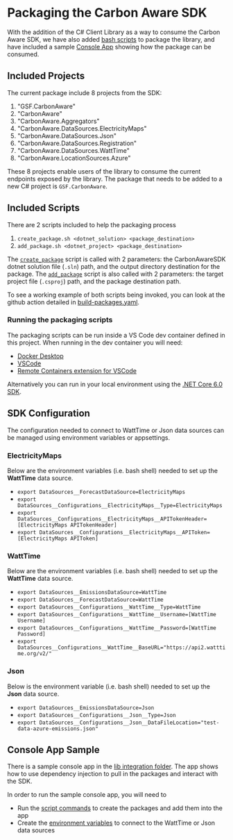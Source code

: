 # Packaging the Carbon Aware SDK

With the addition of the C# Client Library as a way to consume the Carbon Aware SDK, we have also added [bash scripts](../scripts/package/) to package the library, and have included a sample [Console App](../samples/lib-integration/) showing how the package can be consumed.

## Included Projects

The current package include 8 projects from the SDK:

1. "GSF.CarbonAware"
2. "CarbonAware"
3. "CarbonAware.Aggregators"
4. "CarbonAware.DataSources.ElectricityMaps"
5. "CarbonAware.DataSources.Json"
6. "CarbonAware.DataSources.Registration"
7. "CarbonAware.DataSources.WattTime"
8. "CarbonAware.LocationSources.Azure"

These 8 projects enable users of the library to consume the current endpoints exposed by the library. The package that needs to be added to a new C# project is `GSF.CarbonAware`.

## Included Scripts

There are 2 scripts included to help the packaging process

1. `create_package.sh <dotnet_solution> <package_destination>`
2. `add_package.sh <dotnet_project> <package_destination>`

The [`create_package`](../scripts/package/create_packages.sh) script is called with 2 parameters: the CarbonAwareSDK dotnet solution file (`.sln`) path, and the output directory destination for the package. The [`add_package`](../scripts/package/add_package.sh) script is also called with 2 parameters: the target project file (`.csproj`) path, and the package destination path.

To see a working example of both scripts being invoked, you can look at the github action detailed in [build-packages.yaml](../.github/workflows/build-packages.yaml).

### Running the packaging scripts

The packaging scripts can be run inside a VS Code dev container defined in this project. When running in the dev container you will need:

* [Docker Desktop](https://www.docker.com/products/docker-desktop/)
* [VSCode](https://code.visualstudio.com/)
* [Remote Containers extension for VSCode](https://marketplace.visualstudio.com/items?itemName=ms-vscode-remote.remote-containers)

Alternatively you can run in your local environment using the [.NET Core 6.0 SDK](https://dotnet.microsoft.com/en-us/download/dotnet/6.0).

## SDK Configuration

The configuration needed to connect to WattTime or Json data sources can be managed using environment variables or appsettings.

### ElectricityMaps

Below are the environment variables (i.e. bash shell) needed to set up the **WattTime** data source.

* `export DataSources__ForecastDataSource=ElectricityMaps`
* `export DataSources__Configurations__ElectricityMaps__Type=ElectricityMaps`
* `export DataSources__Configurations__ElectricityMaps__APITokenHeader=[ElectricityMaps APITokenHeader]`
* `export DataSources__Configurations__ElectricityMaps__APIToken=[ElectricityMaps APIToken]`

### WattTime

Below are the environment variables (i.e. bash shell) needed to set up the **WattTime** data source.

* `export DataSources__EmissionsDataSource=WattTime`
* `export DataSources__ForecastDataSource=WattTime`
* `export DataSources__Configurations__WattTime__Type=WattTime`
* `export DataSources__Configurations__WattTime__Username=[WattTime Username]`
* `export DataSources__Configurations__WattTime__Password=[WattTime Password]`
* `export DataSources__Configurations__WattTime__BaseURL="https://api2.watttime.org/v2/"`

### Json

Below is the environment variable (i.e. bash shell) needed to set up the **Json** data source.

* `export DataSources__EmissionsDataSource=Json`
* `export DataSources__Configurations__Json__Type=Json`
* `export DataSources__Configurations__Json__DataFileLocation="test-data-azure-emissions.json"`

## Console App Sample

There is a sample console app in the [lib integration folder](../samples/lib-integration/ConsoleApp/). The app shows how to use dependency injection to pull in the packages and interact with the SDK.

In order to run the sample console app, you will need to

* Run the [script commands](#included-scripts) to create the packages and add them into the app
* Create the [environment variables](#sdk-configuration) to connect to the WattTime or Json data sources
